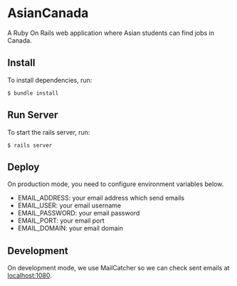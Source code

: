# AsianCanada
A Ruby On Rails web application where Asian students can find jobs in Canada.

## Install
To install dependencies, run:

`$ bundle install`

## Run Server
To start the rails server, run:

`$ rails server`

## Deploy
On production mode, you need to configure environment variables below.

- EMAIL_ADDRESS: your email address which send emails
- EMAIL_USER: your email username
- EMAIL_PASSWORD: your email password
- EMAIL_PORT: your email port
- EMAIL_DOMAIN: your email domain

## Development
On development mode, we use MailCatcher so we can check sent emails at [localhost:1080](http://localhost:1080/).
